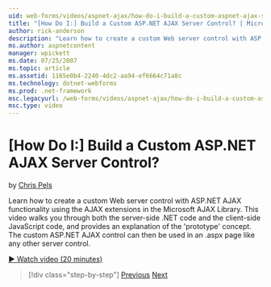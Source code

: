 ```yaml
---
uid: web-forms/videos/aspnet-ajax/how-do-i-build-a-custom-aspnet-ajax-server-control
title: "[How Do I:] Build a Custom ASP.NET AJAX Server Control? | Microsoft Docs"
author: rick-anderson
description: "Learn how to create a custom Web server control with ASP.NET AJAX functionality using the AJAX extensions in the Microsoft AJAX Library. This video walks you..."
ms.author: aspnetcontent
manager: wpickett
ms.date: 07/25/2007
ms.topic: article
ms.assetid: 1165e0b4-2240-4dc2-aa94-ef6664c71a8c
ms.technology: dotnet-webforms
ms.prod: .net-framework
msc.legacyurl: /web-forms/videos/aspnet-ajax/how-do-i-build-a-custom-aspnet-ajax-server-control
msc.type: video
---
```

[How Do I:] Build a Custom ASP.NET AJAX Server Control?
====================
by [Chris Pels](https://twitter.com/chrispels)

Learn how to create a custom Web server control with ASP.NET AJAX functionality using the AJAX extensions in the Microsoft AJAX Library. This video walks you through both the server-side .NET code and the client-side JavaScript code, and provides an explanation of the 'prototype' concept. The custom ASP.NET AJAX control can then be used in an .aspx page like any other server control.

[&#9654; Watch video (20 minutes)](https://channel9.msdn.com/Blogs/ASP-NET-Site-Videos/how-do-i-build-a-custom-aspnet-ajax-server-control)

>[!div class="step-by-step"]
[Previous](how-do-i-debug-aspnet-ajax-applications-using-visual-studio-2005.md)
[Next](how-do-i-use-javascript-to-refresh-an-aspnet-ajax-updatepanel.md)